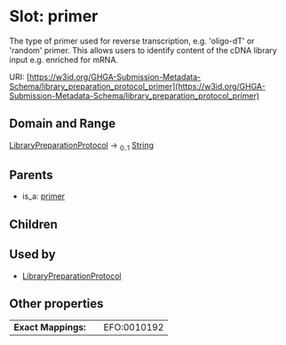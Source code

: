
# Slot: primer


The type of primer used for reverse transcription, e.g. 'oligo-dT' or 'random' primer. This allows users to identify content of the cDNA library input e.g. enriched for mRNA.

URI: [https://w3id.org/GHGA-Submission-Metadata-Schema/library_preparation_protocol_primer](https://w3id.org/GHGA-Submission-Metadata-Schema/library_preparation_protocol_primer)


## Domain and Range

[LibraryPreparationProtocol](LibraryPreparationProtocol.md) &#8594;  <sub>0..1</sub> [String](types/String.md)

## Parents

 *  is_a: [primer](primer.md)

## Children


## Used by

 * [LibraryPreparationProtocol](LibraryPreparationProtocol.md)

## Other properties

|  |  |  |
| --- | --- | --- |
| **Exact Mappings:** | | EFO:0010192 |

